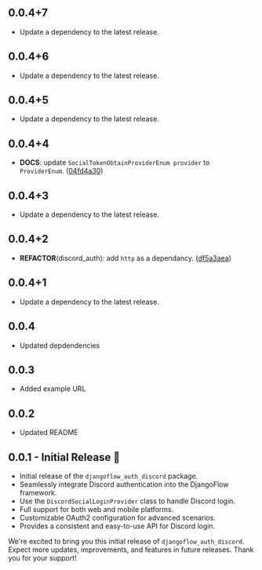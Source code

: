 ## 0.0.4+7

 - Update a dependency to the latest release.

## 0.0.4+6

 - Update a dependency to the latest release.

## 0.0.4+5

 - Update a dependency to the latest release.

## 0.0.4+4

 - **DOCS**: update `SocialTokenObtainProviderEnum provider` to `ProviderEnum`. ([04fd4a30](https://github.com/djangoflow/flutter-djangoflow/commit/04fd4a30108808ec2b83de040df76e2bc0bd03fd))

## 0.0.4+3

 - Update a dependency to the latest release.

## 0.0.4+2

 - **REFACTOR**(discord_auth): add `http` as a dependancy. ([df5a3aea](https://github.com/djangoflow/flutter-djangoflow/commit/df5a3aea4abe2e277b1ae6442599bd63f7abbae1))

## 0.0.4+1

 - Update a dependency to the latest release.

## 0.0.4

- Updated depdendencies

## 0.0.3

- Added example URL

## 0.0.2

- Updated README

## 0.0.1 - Initial Release 🚀

- Initial release of the `djangoflow_auth_discord` package.
- Seamlessly integrate Discord authentication into the DjangoFlow framework.
- Use the `DiscordSocialLoginProvider` class to handle Discord login.
- Full support for both web and mobile platforms.
- Customizable OAuth2 configuration for advanced scenarios.
- Provides a consistent and easy-to-use API for Discord login.

We're excited to bring you this initial release of `djangoflow_auth_discord`. Expect more updates, improvements, and features in future releases. Thank you for your support!
